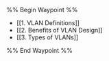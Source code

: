 %% Begin Waypoint %%
- [[1. VLAN Definitions]]
- [[2. Benefits of VLAN Design]]
- [[3. Types of VLANs]]

%% End Waypoint %%

